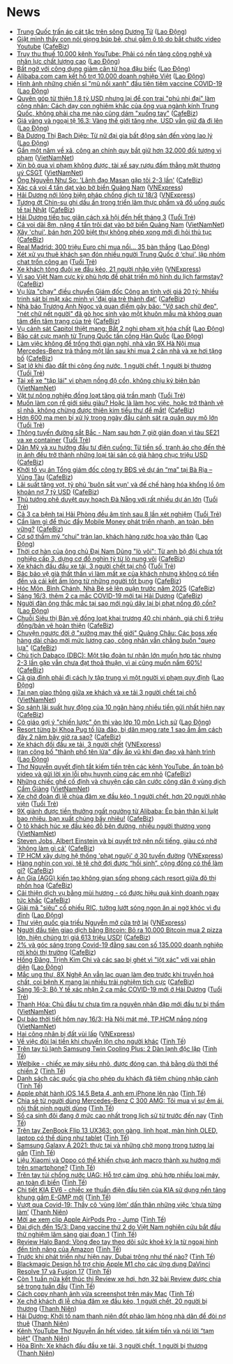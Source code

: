 # News

- [Trung Quốc trấn áp cát tặc trên sông Dương Tử](https://laodong.vn/the-gioi/trung-quoc-tran-ap-cat-tac-tren-song-duong-tu-889557.ldo) ([Lao Động](https://laodong.vn))
- [Giật mình thấy con nói giọng búp bê, chui gầm ô tô do bắt chước video Youtube](https://cafebiz.vn/giat-minh-thay-con-noi-giong-bup-be-chui-gam-o-to-do-bat-chuoc-video-youtube-20210316103057801.chn) ([CafeBiz](https://cafebiz.vn))
- [Truy thu thuế 10.000 kênh YouTube: Phải có nền tảng công nghệ  và nhân lực chất lượng cao](https://laodong.vn/kinh-te/truy-thu-thue-10000-kenh-youtube-phai-co-nen-tang-cong-nghe-va-nhan-luc-chat-luong-cao-889399.ldo) ([Lao Động](https://laodong.vn))
- [Bất ngờ với công dụng giảm cân từ hoa đậu biếc](https://laodong.vn/lam-dep/bat-ngo-voi-cong-dung-giam-can-tu-hoa-dau-biec-889278.ldo) ([Lao Động](https://laodong.vn))
- [Alibaba.com cam kết hỗ trợ 10.000 doanh nghiệp Việt](https://laodong.vn/doanh-nghiep-doanh-nhan/alibabacom-cam-ket-ho-tro-10000-doanh-nghiep-viet-889566.ldo) ([Lao Động](https://laodong.vn))
- [Hình ảnh những chiến sĩ &quot;mũ nồi xanh&quot; đầu tiên tiêm vaccine COVID-19](https://laodong.vn/photo/hinh-anh-nhung-chien-si-mu-noi-xanh-dau-tien-tiem-vaccine-covid-19-889523.ldo) ([Lao Động](https://laodong.vn))
- [Quyên góp từ thiện 1,8 tỷ USD nhưng lại để con trai "phú nhị đại" làm công nhân: Cách dạy con nghiêm khắc của ông vua ngành kính Trung Quốc, không phải cha mẹ nào cũng dám "xuống tay"](https://cafebiz.vn/quyen-gop-tu-thien-18-ty-usd-nhung-lai-de-con-trai-phu-nhi-dai-lam-cong-nhan-cach-day-con-nghiem-khac-cua-ong-vua-nganh-kinh-trung-quoc-khong-phai-cha-me-nao-cung-dam-xuong-tay-20210316102642072.chn) ([CafeBiz](https://cafebiz.vn))
- [Giá vàng và ngoại tệ 16.3: Vàng thế giới tăng nhẹ, USD vẫn giữ đà đi lên](https://laodong.vn/video/gia-vang-va-ngoai-te-163-vang-the-gioi-tang-nhe-usd-van-giu-da-di-len-889517.ldo) ([Lao Động](https://laodong.vn))
- [Bà Dương Thị Bạch Diệp: Từ nữ đại gia bất động sản đến vòng lao lý](https://laodong.vn/video/ba-duong-thi-bach-diep-tu-nu-dai-gia-bat-dong-san-den-vong-lao-ly-889352.ldo) ([Lao Động](https://laodong.vn))
- [Gần một năm về xã, công an chính quy bắt giữ hơn 32.000 đối tượng vi phạm](http://vietnamnet.vn/vn/thoi-su/chinh-tri/gan-mot-nam-ve-xa-cong-an-chinh-quy-bat-giu-hon-32-000-doi-tuong-vi-pham-719938.html) ([VietNamNet](https://vietnamnet.vn))
- [Xin bỏ qua vi phạm không được, tài xế say rượu đấm thẳng mặt thượng uý CSGT](http://vietnamnet.vn/vn/thoi-su/an-toan-giao-thong/xin-bo-qua-vi-pham-khong-duoc-tai-xe-say-ru-o-u-da-m-tha-ng-ma-t-thu-o-ng-uy-csgt-719934.html) ([VietNamNet](https://vietnamnet.vn))
- [Ông Nguyễn Như So: 'Lãnh đạo Masan gặp tôi 2-3 lần'](https://cafebiz.vn/ong-nguyen-nhu-so-lanh-dao-masan-gap-toi-2-3-lan-20210316100809002.chn) ([CafeBiz](https://cafebiz.vn))
- [Xác cá voi 4 tấn dạt vào bờ biển Quảng Nam](https://vnexpress.net/xac-ca-voi-4-tan-dat-vao-bo-bien-quang-nam-4249060.html) ([VNExpress](https://vnexpress.net))
- [Hải Dương nới lỏng biện pháp chống dịch từ 18/3](https://vnexpress.net/hai-duong-noi-long-bien-phap-chong-dich-tu-18-3-4249047.html) ([VNExpress](https://vnexpress.net))
- [Tương ớt Chin-su ghi dấu ấn trong triển lãm thực phẩm và đồ uống quốc tế tại Nhật](https://cafebiz.vn/tuong-ot-chin-su-ghi-dau-an-trong-trien-lam-thuc-pham-va-do-uong-quoc-te-tai-nhat-20210315190015978.chn) ([CafeBiz](https://cafebiz.vn))
- [Hải Dương tiếp tục giãn cách xã hội đến hết tháng 3](https://tuoitre.vn/hai-duong-tiep-tuc-gian-cach-xa-hoi-den-het-thang-3-20210316093750966.htm) ([Tuổi Trẻ](https://tuoitre.vn))
- [Cá voi dài 8m, nặng 4 tấn trôi dạt vào bờ biển Quảng Nam](http://vietnamnet.vn/vn/thoi-su/ca-voi-dai-8m-nang-4-tan-troi-dat-vao-bo-bien-quang-nam-719931.html) ([VietNamNet](https://vietnamnet.vn))
- [Xây 'chui', bán hơn 200 biệt thự không phép xong mới đi hỏi thủ tục](https://cafebiz.vn/xay-chui-ban-hon-200-biet-thu-khong-phep-xong-moi-di-hoi-thu-tuc-20210316095615302.chn) ([CafeBiz](https://cafebiz.vn))
- [Real Madrid: 300 triệu Euro chỉ mua nổi... 35 bàn thắng](https://laodong.vn/bong-da-quoc-te/real-madrid-300-trieu-euro-chi-mua-noi-35-ban-thang-889531.ldo) ([Lao Động](https://laodong.vn))
- [Xét xử vụ thuê khách sạn đón nhiều người Trung Quốc ở ‘chui’, lập nhóm chat trốn công an](https://tuoitre.vn/xet-xu-vu-thue-khach-san-don-nhieu-nguoi-trung-quoc-o-chui-lap-nhom-chat-tron-cong-an-20210316092604505.htm) ([Tuổi Trẻ](https://tuoitre.vn))
- [Xe khách tông đuôi xe đầu kéo, 21 người nhập viện](https://vnexpress.net/xe-khach-tong-duoi-xe-dau-keo-21-nguoi-nhap-vien-4249025.html) ([VNExpress](https://vnexpress.net))
- [Vì sao Việt Nam cực kỳ phù hợp để phát triển mô hình du lịch farmstay?](https://cafebiz.vn/vi-sao-viet-nam-cuc-ky-phu-hop-de-phat-trien-mo-hinh-du-lich-farmstay-20210315180856534.chn) ([CafeBiz](https://cafebiz.vn))
- [Vụ lừa "chạy" điều chuyển Giám đốc Công an tỉnh với giá 20 tỷ: Nhiều trinh sát bí mật xác minh vị 'đại gia trẻ thành đạt'](https://cafebiz.vn/vu-lua-chay-dieu-chuyen-giam-doc-cong-an-tinh-voi-gia-20-ty-nhieu-trinh-sat-bi-mat-xac-minh-vi-dai-gia-tre-thanh-dat-20210316093203973.chn) ([CafeBiz](https://cafebiz.vn))
- [Nhà báo Trương Anh Ngọc và quan điểm gây bão: "Vở sạch chữ đẹp", "nét chữ nết người" đã gò học sinh vào một khuôn mẫu mà không quan tâm đến tâm trạng của trẻ](https://cafebiz.vn/nha-bao-truong-anh-ngoc-va-quan-diem-gay-bao-vo-sach-chu-dep-net-chu-net-nguoi-da-go-hoc-sinh-vao-mot-khuon-mau-ma-khong-quan-tam-den-tam-trang-cua-tre-20210316093125715.chn) ([CafeBiz](https://cafebiz.vn))
- [Vụ cảnh sát Capitol thiệt mạng: Bắt 2 nghi phạm xịt hóa chất](https://laodong.vn/the-gioi/vu-canh-sat-capitol-thiet-mang-bat-2-nghi-pham-xit-hoa-chat-889484.ldo) ([Lao Động](https://laodong.vn))
- [Bão cát cực mạnh từ Trung Quốc tấn công Hàn Quốc](https://laodong.vn/the-gioi/bao-cat-cuc-manh-tu-trung-quoc-tan-cong-han-quoc-889513.ldo) ([Lao Động](https://laodong.vn))
- [Làm việc không để trống thời gian nghỉ, nhà văn 9X Hà Nội mua Mercedes-Benz trả thẳng một lần sau khi mua 2 căn nhà và xe hơi tặng bố](https://cafebiz.vn/lam-viec-khong-de-trong-thoi-gian-nghi-nha-van-9x-ha-noi-mua-mercedes-benz-tra-thang-mot-lan-sau-khi-mua-2-can-nha-va-xe-hoi-tang-bo-20210316092048551.chn) ([CafeBiz](https://cafebiz.vn))
- [Sạt lở khi đào đất thi công ống nước, 1 người chết, 1 người bị thương](https://tuoitre.vn/sat-lo-khi-dao-dat-thi-cong-ong-nuoc-1-nguoi-chet-1-bi-thuong-20210316090315934.htm) ([Tuổi Trẻ](https://tuoitre.vn))
- [Tài xế xe "tập lái" vi phạm nồng độ cồn, không chịu ký biên bản](http://vietnamnet.vn/vn/thoi-su/an-toan-giao-thong/tai-xe-xe-tap-lai-vi-pham-nong-do-con-khong-chiu-ky-bien-ban-719908.html) ([VietNamNet](https://vietnamnet.vn))
- [Vật tư nông nghiệp đồng loạt tăng giá trần mạnh](https://tuoitre.vn/vat-tu-nong-nghiep-dong-loat-tang-gia-tran-manh-20210316080239301.htm) ([Tuổi Trẻ](https://tuoitre.vn))
- [Muốn làm con rể giới siêu giàu? Hoặc là làm học việc, hoặc trở thành vệ sĩ nhà, không chừng được thiên kim tiểu thư để mắt!](https://cafebiz.vn/muon-lam-con-re-gioi-sieu-giau-hoac-la-lam-hoc-viec-hoac-tro-thanh-ve-si-nha-khong-chung-duoc-thien-kim-tieu-thu-de-mat-20210315211000605.chn) ([CafeBiz](https://cafebiz.vn))
- [Hơn 600 ma men bị xử lý trong ngày đầu cảnh sát ra quân quy mô lớn](https://tuoitre.vn/hon-600-ma-men-bi-xu-ly-trong-ngay-dau-canh-sat-ra-quan-quy-mo-lon-20210316085101102.htm) ([Tuổi Trẻ](https://tuoitre.vn))
- [Thông tuyến đường sắt Bắc - Nam sau hơn 7 giờ gián đoạn vì tàu SE21 va xe container](https://tuoitre.vn/thong-tuyen-duong-sat-bac-nam-sau-hon-7-gio-gian-doan-vi-tau-se21-va-xe-container-20210316085021585.htm) ([Tuổi Trẻ](https://tuoitre.vn))
- [Dân Mỹ và xu hướng đầu tư điên cuồng: Từ tiền số, tranh ảo cho đến thẻ in ảnh đều trở thành những loại tài sản có giá hàng chục triệu USD](https://cafebiz.vn/dan-my-va-xu-huong-dau-tu-dien-cuong-tu-tien-so-tranh-ao-cho-den-the-in-anh-deu-tro-thanh-nhung-loai-tai-san-co-gia-hang-chuc-trieu-usd-20210316090152497.chn) ([CafeBiz](https://cafebiz.vn))
- [Khởi tố vụ án Tổng giám đốc công ty BĐS vẽ dự án “ma” tại Bà Rịa – Vũng Tàu](https://cafebiz.vn/khoi-to-vu-an-tong-giam-doc-cong-ty-bds-ve-du-an-ma-tai-ba-ria-vung-tau-20210316090432725.chn) ([CafeBiz](https://cafebiz.vn))
- [Lãi suất tăng vọt, tỷ phú 'buôn sắt vụn' và đế chế hàng hóa khổng lồ ôm khoản nợ 7 tỷ USD](https://cafebiz.vn/lai-suat-tang-vot-ty-phu-buon-sat-vun-va-de-che-hang-hoa-khong-lo-om-khoan-no-7-ty-usd-20210316085940088.chn) ([CafeBiz](https://cafebiz.vn))
- [Thủ tướng phê duyệt quy hoạch Đà Nẵng với rất nhiều dự án lớn](https://tuoitre.vn/thu-tuong-phe-duyet-qui-hoach-da-nang-voi-rat-nhieu-du-an-lon-20210316085133971.htm) ([Tuổi Trẻ](https://tuoitre.vn))
- [Cả 3 ca bệnh tại Hải Phòng đều âm tính sau 8 lần xét nghiệm](https://tuoitre.vn/ca-3-ca-benh-tai-hai-phong-deu-am-tinh-sau-8-lan-xet-nghiem-20210316081541708.htm) ([Tuổi Trẻ](https://tuoitre.vn))
- [Cần làm gì để thúc đẩy Mobile Money phát triển nhanh, an toàn, bền vững?](https://cafebiz.vn/can-lam-gi-de-thuc-day-mobile-money-phat-trien-nhanh-an-toan-ben-vung-20210316090014373.chn) ([CafeBiz](https://cafebiz.vn))
- [Cơ sở thẩm mỹ “chui” tràn lan, khách hàng rước họa vào thân](https://laodong.vn/video/co-so-tham-my-chui-tran-lan-khach-hang-ruoc-hoa-vao-than-889381.ldo) ([Lao Động](https://laodong.vn))
- [Thời cơ hàn của ông chủ Đại Nam Dũng "lò vôi": Từ anh bộ đội chưa tốt nghiệp cấp 3, dựng cơ đồ nghìn tỷ từ lò nung vôi](https://cafebiz.vn/thoi-co-han-cua-ong-chu-dai-nam-dung-lo-voi-tu-anh-bo-doi-chua-tot-nghiep-cap-3-dung-co-do-nghin-ty-tu-lo-nung-voi-20210310102453349.chn) ([CafeBiz](https://cafebiz.vn))
- [Xe khách đấu đầu xe tải, 3 người chết tại chỗ](https://tuoitre.vn/xe-khach-dau-dau-xe-tai-3-nguoi-chet-tai-cho-20210316081143872.htm) ([Tuổi Trẻ](https://tuoitre.vn))
- [Bác bảo vệ già thất thần vì làm mất xe của khách nhưng không có tiền đền và cái kết ấm lòng từ những người tốt bụng](https://cafebiz.vn/bac-bao-ve-gia-that-than-vi-lam-mat-xe-cua-khach-nhung-khong-co-tien-den-va-cai-ket-am-long-tu-nhung-nguoi-tot-bung-20210316085601849.chn) ([CafeBiz](https://cafebiz.vn))
- [Hóc Môn, Bình Chánh, Nhà Bè sẽ lên quận trước năm 2025](https://cafebiz.vn/hoc-mon-binh-chanh-nha-be-se-len-quan-truoc-nam-2025-20210316085500985.chn) ([CafeBiz](https://cafebiz.vn))
- [Sáng 16/3, thêm 2 ca mắc COVID-19 mới tại Hải Dương](https://cafebiz.vn/sang-16-3-them-2-ca-mac-covid-19-moi-tai-hai-duong-20210316085335866.chn) ([CafeBiz](https://cafebiz.vn))
- [Người đàn ông thắc mắc tại sao mới ngủ dậy lại bị phạt nồng độ cồn?](https://laodong.vn/video/nguoi-dan-ong-thac-mac-tai-sao-moi-ngu-day-lai-bi-phat-nong-do-con-889469.ldo) ([Lao Động](https://laodong.vn))
- [Chuỗi Siêu thị Bản vẽ đồng loạt khai trương 40 chi nhánh, giá chỉ 6 triệu đồng/bản vẽ hoàn thiện](https://cafebiz.vn/chuoi-sieu-thi-ban-ve-dong-loat-khai-truong-40-chi-nhanh-gia-chi-6-trieu-dong-ban-ve-hoan-thien-20210315174956009.chn) ([CafeBiz](https://cafebiz.vn))
- [Chuyện ngược đời ở "xưởng may thế giới" Quảng Châu: Các boss xếp hàng dài chào mời mức lương cao, công nhân vẫn chẳng buồn "quẹo lựa"](https://cafebiz.vn/chuyen-nguoc-doi-o-xuong-may-the-gioi-quang-chau-cac-boss-xep-hang-dai-chao-moi-muc-luong-cao-cong-nhan-van-chang-buon-queo-lua-20210316084756955.chn) ([CafeBiz](https://cafebiz.vn))
- [Chủ tịch Dabaco (DBC): Một tập đoàn tư nhân lớn muốn hợp tác nhưng 2-3 lần gặp vẫn chưa đạt thoả thuận, vì ai cũng muốn nắm 60%!](https://cafebiz.vn/chu-tich-dabaco-dbc-mot-tap-doan-tu-nhan-lon-muon-hop-tac-nhung-2-3-lan-gap-van-chua-dat-thoa-thuan-vi-ai-cung-muon-nam-60-20210316084133767.chn) ([CafeBiz](https://cafebiz.vn))
- [Cả gia đình phải đi cách ly tập trung vì một người vi phạm quy định](https://laodong.vn/xa-hoi/ca-gia-dinh-phai-di-cach-ly-tap-trung-vi-mot-nguoi-vi-pham-quy-dinh-889503.ldo) ([Lao Động](https://laodong.vn))
- [Tai nạn giao thông giữa xe khách và xe tải 3 người chết tại chỗ](http://vietnamnet.vn/vn/thoi-su/an-toan-giao-thong/tai-nan-giao-thong-giua-xe-khach-va-xe-tai-3-nguoi-chet-tai-cho-719907.html) ([VietNamNet](https://vietnamnet.vn))
- [So sánh lãi suất huy động của 10 ngân hàng nhiều tiền gửi nhất hiện nay](https://cafebiz.vn/so-sanh-lai-suat-huy-dong-cua-10-ngan-hang-nhieu-tien-gui-nhat-hien-nay-20210316083629883.chn) ([CafeBiz](https://cafebiz.vn))
- [Cô giáo gợi ý &quot;chiến lược&quot; ôn thi vào lớp 10 môn Lịch sử](https://laodong.vn/giao-duc/co-giao-goi-y-chien-luoc-on-thi-vao-lop-10-mon-lich-su-889493.ldo) ([Lao Động](https://laodong.vn))
- [Resort từng bị Khoa Pug tố lừa đảo, bị dân mạng rate 1 sao ầm ầm cách đây 2 năm bây giờ ra sao?](https://cafebiz.vn/resort-tung-bi-khoa-pug-to-lua-dao-bi-dan-mang-rate-1-sao-am-am-cach-day-2-nam-bay-gio-ra-sao-20210316082924575.chn) ([CafeBiz](https://cafebiz.vn))
- [Xe khách đối đầu xe tải, 3 người chết](https://vnexpress.net/xe-khach-doi-dau-xe-tai-3-nguoi-chet-4248997.html) ([VNExpress](https://vnexpress.net))
- [Iran công bố &quot;thành phố tên lửa&quot; đầy ắp vũ khí đạn đạo và hành trình](https://laodong.vn/the-gioi/iran-cong-bo-thanh-pho-ten-lua-day-ap-vu-khi-dan-dao-va-hanh-trinh-889494.ldo) ([Lao Động](https://laodong.vn))
- [Thơ Nguyễn quyết định tắt kiếm tiền trên các kênh YouTube, ẩn toàn bộ video và gửi lời xin lỗi phụ huynh cùng các em nhỏ](https://cafebiz.vn/tho-nguyen-quyet-dinh-tat-kiem-tien-tren-cac-kenh-youtube-an-toan-bo-video-va-gui-loi-xin-loi-phu-huynh-cung-cac-em-nho-20210316082611244.chn) ([CafeBiz](https://cafebiz.vn))
- [Những chiếc ghế cố định và chuyện cấp căn cước công dân ở vùng dịch Cẩm Giàng](http://vietnamnet.vn/vn/thoi-su/tin-anh/nhung-chiec-ghe-co-dinh-va-chuyen-cap-can-cuoc-cong-dan-o-vung-dich-cam-giang-719876.html) ([VietNamNet](https://vietnamnet.vn))
- [Xe chở đoàn đi lễ chùa đâm xe đầu kéo, 1 người chết, hơn 20 người nhập viện](https://tuoitre.vn/xe-cho-doan-di-le-chua-dam-xe-dau-keo-1-nguoi-chet-hon-20-nguoi-nhap-vien-20210316081045103.htm) ([Tuổi Trẻ](https://tuoitre.vn))
- [9X giành được tiền thưởng ngất ngưởng từ Alibaba: Ép bản thân kỉ luật bao nhiêu, bạn xuất chúng bấy nhiêu!](https://cafebiz.vn/9x-gianh-duoc-tien-thuong-ngat-nguong-tu-alibaba-ep-ban-than-ki-luat-bao-nhieu-ban-xuat-chung-bay-nhieu-20210315211601049.chn) ([CafeBiz](https://cafebiz.vn))
- [Ô tô khách húc xe đầu kéo đỗ bên đường, nhiều người thương vong](http://vietnamnet.vn/vn/thoi-su/an-toan-giao-thong/o-to-khach-huc-xe-dau-keo-do-ben-duong-nhieu-nguoi-thuong-vong-719892.html) ([VietNamNet](https://vietnamnet.vn))
- [Steven Jobs, Albert Einstein và bí quyết trở nên nổi tiếng, giàu có nhờ 'không làm gì cả'](https://cafebiz.vn/steven-jobs-albert-einstein-va-bi-quyet-tro-nen-noi-tieng-giau-co-nho-khong-lam-gi-ca-20210315150928888.chn) ([CafeBiz](https://cafebiz.vn))
- [TP HCM xây dựng hệ thống 'phạt nguội' ở 30 tuyến đường](https://vnexpress.net/tp-hcm-xay-dung-he-thong-phat-nguoi-o-30-tuyen-duong-4248872.html) ([VNExpress](https://vnexpress.net))
- [Hàng nghìn con voi, tê tê chờ đợi được “hồi sinh”, cộng đồng có thể làm gì?](https://cafebiz.vn/hang-nghin-con-voi-te-te-cho-doi-duoc-hoi-sinh-cong-dong-co-the-lam-gi-20210315190119578.chn) ([CafeBiz](https://cafebiz.vn))
- [An Gia (AGG) kiến tạo không gian sống phong cách resort giữa đô thị phồn hoa](https://cafebiz.vn/an-gia-agg-kien-tao-khong-gian-song-phong-cach-resort-giua-do-thi-phon-hoa-20210315190039014.chn) ([CafeBiz](https://cafebiz.vn))
- [Cải thiện dịch vụ bằng mùi hương - có được hiệu quả kinh doanh ngay tức khắc](https://cafebiz.vn/cai-thien-dich-vu-bang-mui-huong-co-duoc-hieu-qua-kinh-doanh-ngay-tuc-khac-20210315185955518.chn) ([CafeBiz](https://cafebiz.vn))
- [Giải mã &quot;siêu&quot; cổ phiếu RIC, tưởng lướt sóng ngon ăn ai ngờ khóc vì đu đỉnh](https://laodong.vn/kinh-te/giai-ma-sieu-co-phieu-ric-tuong-luot-song-ngon-an-ai-ngo-khoc-vi-du-dinh-889438.ldo) ([Lao Động](https://laodong.vn))
- [Thư viện quốc gia triều Nguyễn mở cửa trở lại](https://vnexpress.net/thu-vien-quoc-gia-trieu-nguyen-mo-cua-tro-lai-4248945.html) ([VNExpress](https://vnexpress.net))
- [Người đầu tiên giao dịch bằng Bitcoin: Bỏ ra 10.000 Bitcoin mua 2 pizza lớn, hiện chúng trị giá 613 triệu USD!](https://cafebiz.vn/nguoi-dau-tien-giao-dich-bang-bitcoin-bo-ra-10000-bitcoin-mua-2-pizza-lon-hien-chung-tri-gia-613-trieu-usd-20210315155732537.chn) ([CafeBiz](https://cafebiz.vn))
- [2% và góc sáng trong Covid-19 đằng sau con số 135.000 doanh nghiệp rời khỏi thị trường](https://cafebiz.vn/2-va-goc-sang-trong-covid-19-dang-sau-con-so-135000-doanh-nghiep-roi-khoi-thi-truong-20210315161946019.chn) ([CafeBiz](https://cafebiz.vn))
- [Hồng Đăng, Trịnh Kim Chi và các sao bị ghét vì &quot;lột xác&quot; với vai phản diện](https://laodong.vn/photo/hong-dang-trinh-kim-chi-va-cac-sao-bi-ghet-vi-lot-xac-voi-vai-phan-dien-889184.ldo) ([Lao Động](https://laodong.vn))
- [Mắc ung thư, 8X Nghệ An vẫn lạc quan làm đẹp trước khi truyền hoá chất, coi bệnh K mang lại nhiều trải nghiệm tích cực](https://cafebiz.vn/mac-ung-thu-8x-nghe-an-van-lac-quan-lam-dep-truoc-khi-truyen-hoa-chat-coi-benh-k-mang-lai-nhieu-trai-nghiem-tich-cuc-20210315193407934.chn) ([CafeBiz](https://cafebiz.vn))
- [Sáng 16-3: Bộ Y tế xác nhận 2 ca mắc COVID-19 mới ở Hải Dương](https://tuoitre.vn/sang-16-3-bo-y-te-xac-nhan-2-ca-mac-covid-19-moi-o-hai-duong-20210316060706862.htm) ([Tuổi Trẻ](https://tuoitre.vn))
- [Thanh Hóa: Chủ đầu tư chưa tìm ra nguyên nhân đập mới đầu tư bị thấm](http://vietnamnet.vn/vn/thoi-su/thanh-hoa-chu-dau-tu-chua-tim-ra-nguyen-nhan-dap-moi-dau-tu-bi-tham-719816.html) ([VietNamNet](https://vietnamnet.vn))
- [Dự báo thời tiết hôm nay 16/3: Hà Nội mát mẻ, TP.HCM nắng nóng](http://vietnamnet.vn/vn/thoi-su/du-bao-thoi-tiet-hom-nay-16-3-ha-noi-mat-me-tp-hcm-nang-nong-719835.html) ([VietNamNet](https://vietnamnet.vn))
- [Hai công nhân bị đất vùi lấp](https://vnexpress.net/hai-cong-nhan-bi-dat-vui-lap-4248958.html) ([VNExpress](https://vnexpress.net))
- [Về việc đòi lại tiền khi chuyển lộn cho người khác](https://tinhte.vn/thread/ve-viec-doi-lai-tien-khi-chuyen-lon-cho-nguoi-khac.3294005/) ([Tinh Tế](https://tinhte.vn))
- [Trên tay tủ lạnh Samsung Twin Cooling Plus: 2 Dàn lạnh độc lập](https://tinhte.vn/thread/tren-tay-tu-lanh-samsung-twin-cooling-plus-2-dan-lanh-doc-lap.3268128/) ([Tinh Tế](https://tinhte.vn))
- [Welbike - chiếc xe máy siêu nhỏ, được đóng can, thả bằng dù thời thế chiến 2](https://tinhte.vn/thread/welbike-chiec-xe-may-sieu-nho-duoc-dong-can-tha-bang-du-thoi-the-chien-2.3293865/) ([Tinh Tế](https://tinhte.vn))
- [Danh sách các quốc gia cho phép du khách đã tiêm chủng nhập cảnh](https://tinhte.vn/thread/danh-sach-cac-quoc-gia-cho-phep-du-khach-da-tiem-chung-nhap-canh.3293622/) ([Tinh Tế](https://tinhte.vn))
- [Apple phát hành iOS 14.5 Beta 4, anh em iPhone lên nào](https://tinhte.vn/thread/apple-phat-hanh-ios-14-5-beta-4-anh-em-iphone-len-nao.3293986/) ([Tinh Tế](https://tinhte.vn))
- [Chia sẻ từ người dùng Mercedes-Benz C 300 AMG: Tôi mua vì sự êm ái, nội thất nịnh người dùng](https://tinhte.vn/thread/chia-se-tu-nguoi-dung-mercedes-benz-c-300-amg-toi-mua-vi-su-em-ai-noi-that-ninh-nguoi-dung.3293282/) ([Tinh Tế](https://tinhte.vn))
- [Số ca sinh đôi đang ở mức cao nhất trong lịch sử từ trước đến nay](https://tinhte.vn/thread/so-ca-sinh-doi-dang-o-muc-cao-nhat-trong-lich-su-tu-truoc-den-nay.3293716/) ([Tinh Tế](https://tinhte.vn))
- [Trên tay ZenBook Flip 13 UX363: gọn gàng, linh hoạt, màn hình OLED, laptop có thể dùng như tablet](https://tinhte.vn/thread/tren-tay-zenbook-flip-13-ux363-gon-gang-linh-hoat-man-hinh-oled-laptop-co-the-dung-nhu-tablet.3292346/) ([Tinh Tế](https://tinhte.vn))
- [Samsung Galaxy A 2021: thực tại và những chờ mong trong tương lai gần](https://tinhte.vn/thread/samsung-galaxy-a-2021-thuc-tai-va-nhung-cho-mong-trong-tuong-lai-gan.3293899/) ([Tinh Tế](https://tinhte.vn))
- [Liệu Xiaomi và Oppo có thể khiến chụp ảnh macro thành xu hướng mới trên smartphone?](https://tinhte.vn/thread/lieu-xiaomi-va-oppo-co-the-khien-chup-anh-macro-thanh-xu-huong-moi-tren-smartphone.3293412/) ([Tinh Tế](https://tinhte.vn))
- [Trên tay túi chống nước UAG: Hỗ trợ cảm ứng, phù hợp nhiều loại máy, an toàn đi biển](https://tinhte.vn/thread/tren-tay-tui-chong-nuoc-uag-ho-tro-cam-ung-phu-hop-nhieu-loai-may-an-toan-di-bien.3293825/) ([Tinh Tế](https://tinhte.vn))
- [Chi tiết KIA EV6 - chiếc xe thuần điện đầu tiên của KIA sử dụng nền tảng khung gầm E-GMP mới](https://tinhte.vn/thread/chi-tiet-kia-ev6-chiec-xe-thuan-dien-dau-tien-cua-kia-su-dung-nen-tang-khung-gam-e-gmp-moi.3293630/) ([Tinh Tế](https://tinhte.vn))
- [Vượt qua Covid-19: Thầy cô ‘vùng lõm’ dấn thân những việc ‘chưa từng làm’](https://thanhnien.vn/thoi-su/vuot-qua-covid-19-thay-co-vung-lom-dan-than-nhung-viec-chua-tung-lam-1354049.html) ([Thanh Niên](https://thanhnien.vn))
- [Mời ae xem clip Apple AirPods Pro - Jump](https://tinhte.vn/thread/moi-ae-xem-clip-apple-airpods-pro-jump.3293732/) ([Tinh Tế](https://tinhte.vn))
- [Đại dịch đến 15/3: Dạng vaccine thứ 2 do Việt Nam nghiên cứu bắt đầu thử nghiệm lâm sàng giai đoạn 1](https://tinhte.vn/thread/dai-dich-den-15-3-dang-vaccine-thu-2-do-viet-nam-nghien-cuu-bat-dau-thu-nghiem-lam-sang-giai-doan-1.3293735/) ([Tinh Tế](https://tinhte.vn))
- [Review Halo Band: Vòng đeo tay theo dõi sức khoẻ kỳ lạ từ ngoại hình đến tính năng của Amazon](https://tinhte.vn/thread/review-halo-band-vong-deo-tay-theo-doi-suc-khoe-ky-la-tu-ngoai-hinh-den-tinh-nang-cua-amazon.3293769/) ([Tinh Tế](https://tinhte.vn))
- [Trước khi phát triển như hiện nay, Dubai trông như thế nào?](https://tinhte.vn/thread/truoc-khi-phat-trien-nhu-hien-nay-dubai-trong-nhu-the-nao.3292051/) ([Tinh Tế](https://tinhte.vn))
- [Blackmagic Design hỗ trợ chip Apple M1 cho các ứng dụng DaVinci Resolve 17 và Fusion 17](https://tinhte.vn/thread/blackmagic-design-ho-tro-chip-apple-m1-cho-cac-ung-dung-davinci-resolve-17-va-fusion-17.3293673/) ([Tinh Tế](https://tinhte.vn))
- [Còn 1 tuần nữa kết thúc thi Review xe hơi, hơn 32 bài Review được chia sẻ trong tuần đầu](https://tinhte.vn/thread/con-1-tuan-nua-ket-thuc-thi-review-xe-hoi-hon-32-bai-review-duoc-chia-se-trong-tuan-dau.3293827/) ([Tinh Tế](https://tinhte.vn))
- [Cách copy nhanh ảnh vừa screenshot trên máy Mac](https://tinhte.vn/thread/cach-copy-nhanh-anh-vua-screenshot-tren-may-mac.3293795/) ([Tinh Tế](https://tinhte.vn))
- [Xe chở khách đi lễ chùa đâm xe đầu kéo, 1 người chết, 20 người bị thương](https://thanhnien.vn/thoi-su/xe-cho-khach-di-le-chua-dam-xe-dau-keo-1-nguoi-chet-20-nguoi-bi-thuong-1354670.html) ([Thanh Niên](https://thanhnien.vn))
- [Hải Dương: Khởi tố nam thanh niên đốt pháo làm hỏng nhà dân để đòi nợ thuê](https://thanhnien.vn/thoi-su/hai-duong-khoi-to-nam-thanh-nien-dot-phao-lam-hong-nha-dan-de-doi-no-thue-1354669.html) ([Thanh Niên](https://thanhnien.vn))
- [Kênh YouTube Thơ Nguyễn ẩn hết video, tắt kiếm tiền và nói lời “tạm biệt“](https://thanhnien.vn/thoi-su/kenh-youtube-tho-nguyen-an-het-video-tat-kiem-tien-va-noi-loi-tam-biet-1354689.html) ([Thanh Niên](https://thanhnien.vn))
- [Hòa Bình: Xe khách đấu đầu xe tải, 3 người chết, 1 người bị thương](https://thanhnien.vn/thoi-su/hoa-binh-xe-khach-dau-dau-xe-tai-3-nguoi-chet-1-nguoi-bi-thuong-1354655.html) ([Thanh Niên](https://thanhnien.vn))
